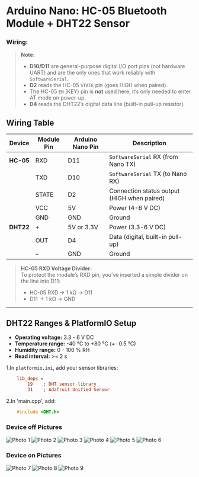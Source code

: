 # Arduino Nano: HC-05 Bluetooth Module + DHT22 Sensor

### Wiring:

> **Note:**
>
> - **D10/D11** are general-purpose digital I/O port pins (not hardware UART) and are the only ones that work reliably with `SoftwareSerial`.
> - **D2** reads the HC-05 `STATE` pin (goes HIGH when paired).
> - The HC-05 `EN` (KEY) pin is **not** used here, it’s only needed to enter AT mode on power-up.
> - **D4** reads the DHT22’s digital data line (built-in pull-up resistor).

## Wiring Table


| Device    | Module Pin | Arduino Nano Pin | Description                                 |
|-----------|------------|------------------|---------------------------------------------|
| **HC-05** | RXD        | D11              | `SoftwareSerial` RX (from Nano TX)          |
|           | TXD        | D10              | `SoftwareSerial` TX (to Nano RX)            |
|           | STATE      | D2               | Connection status output (HIGH when paired) |
|           | VCC        | 5V               | Power (4-6 V DC)                            |
|           | GND        | GND              | Ground                                      |
| **DHT22** | +          | 5V or 3.3V       | Power (3.3-6 V DC)                          |
|           | OUT        | D4               | Data (digital, built-in pull-up)            |
|           | –          | GND              | Ground                                      |

> **HC-05 RXD Voltage Divider:**  
> To protect the module’s RXD pin, you’ve inserted a simple divider on the line into D11:  
> - HC-05 RXD -> 1 kΩ -> D11  
> - D11 -> 1 kΩ -> GND  

---

## DHT22 Ranges & PlatformIO Setup

- **Operating voltage:** 3.3 - 6 V DC
- **Temperature range:** -40 °C to +80 °C (+- 0.5 °C)
- **Humidity range:** 0 - 100 % RH
- **Read interval:** >= 2 s

1.In `platformio.ini`, add your sensor libraries:
```ini
    lib_deps =
        19    ; DHT sensor library
        31    ; Adafruit Unified Sensor
```

2.In 'main.cpp', add:
```cpp
    #include <DHT.h>
```
### Device off Pictures

![Photo 1](/Senzor/Photos/1.jpg)
![Photo 2](/Senzor/Photos/2.jpg)
![Photo 3](/Senzor/Photos/3.jpg)
![Photo 4](/Senzor/Photos/4.jpg) 
![Photo 5](/Senzor/Photos/5.jpg)
![Photo 6](/Senzor/Photos/6.jpg)

### Device on Pictures

![Photo 7](/Senzor/Photos/7.jpg)
![Photo 8](/Senzor/Photos/8.jpg)
![Photo 9](/Senzor/Photos/9.jpg)